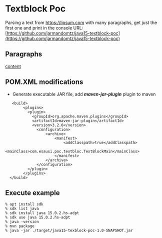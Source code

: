 # Textblock Poc

Parsing a text from https://lipsum.com with many paragraphs, get just the first one and print in the console
URL: [https://github.com/jarmandomtz/java15-textblock-poc](https://github.com/jarmandomtz/java15-textblock-poc)

## Paragraphs

[content](docs/file.txt)

## POM.XML modifications

- Generate executable JAR file, add ***maven-jar-plugin*** plugin to maven
```
   <build>
        <plugins>
          <plugin>
            <groupId>org.apache.maven.plugins</groupId>
            <artifactId>maven-jar-plugin</artifactId>
            <version>3.2.0</version>
              <configuration>
                  <archive>
                      <manifest>
                          <addClasspath>true</addClasspath>
                          <mainClass>com.esausi.poc.textbloc.TextBlockMain</mainClass>
                      </manifest>
                  </archive>
              </configuration>
          </plugin>
        </plugins>
  </build>
```

## Execute example

```
% apt install sdk
% sdk list java
% sdk install java 15.0.2.hs-adpt
% sdk use java 15.0.2.hs-adpt
% java -version
% mvn package
% java -jar ./target/java15-texblock-poc-1.0-SNAPSHOT.jar 
```


